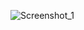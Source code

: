 ![Screenshot_1](https://github.com/offpic/VGA-STM32/assets/31142397/c74deedc-19cf-467c-92a7-7fa8b7f1633b)
